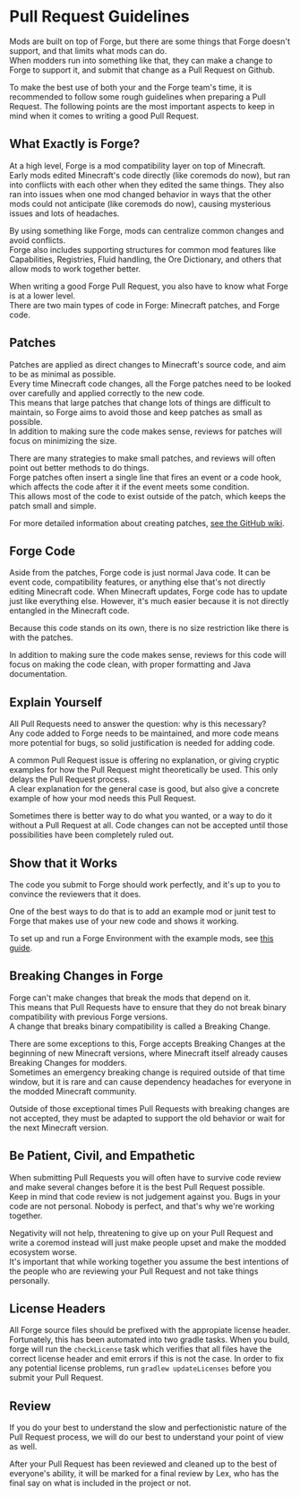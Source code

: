 Pull Request Guidelines
=======================

Mods are built on top of Forge, but there are some things that Forge doesn't support, and that limits what mods can do.  
When modders run into something like that, they can make a change to Forge to support it, and submit that change as a Pull Request on Github.

To make the best use of both your and the Forge team's time, it is recommended to follow some rough guidelines when preparing a Pull Request. The following points are the most important aspects to keep in mind when it comes to writing a good Pull Request.

What Exactly is Forge?
----------------------

At a high level, Forge is a mod compatibility layer on top of Minecraft.   
Early mods edited Minecraft's code directly (like coremods do now), but ran into conflicts with each other when they edited the same things. They also ran into issues when one mod changed behavior in ways that the other mods could not anticipate (like coremods do now), causing mysterious issues and lots of headaches.  

By using something like Forge, mods can centralize common changes and avoid conflicts.  
Forge also includes supporting structures for common mod features like Capabilities, Registries, Fluid handling, the Ore Dictionary, and others that allow mods to work together better.

When writing a good Forge Pull Request, you also have to know what Forge is at a lower level.   
There are two main types of code in Forge: Minecraft patches, and Forge code.

Patches
-------

Patches are applied as direct changes to Minecraft's source code, and aim to be as minimal as possible.  
Every time Minecraft code changes, all the Forge patches need to be looked over carefully and applied correctly to the new code.  
This means that large patches that change lots of things are difficult to maintain, so Forge aims to avoid those and keep patches as small as possible.  
In addition to making sure the code makes sense, reviews for patches will focus on minimizing the size.

There are many strategies to make small patches, and reviews will often point out better methods to do things.  
Forge patches often insert a single line that fires an event or a code hook, which affects the code after it if the event meets some condition.  
This allows most of the code to exist outside of the patch, which keeps the patch small and simple.

For more detailed information about creating patches, [see the GitHub wiki](https://github.com/MinecraftForge/MinecraftForge/wiki/If-you-want-to-contribute-to-Forge#conventions-for-coding-patches-for-a-minecraft-class-javapatch).

Forge Code
----------

Aside from the patches, Forge code is just normal Java code. It can be event code, compatibility features, or anything else that's not directly editing Minecraft code.
When Minecraft updates, Forge code has to update just like everything else. However, it's much easier because it is not directly entangled in the Minecraft code.

Because this code stands on its own, there is no size restriction like there is with the patches.

In addition to making sure the code makes sense, reviews for this code will focus on making the code clean, with proper formatting and Java documentation.

Explain Yourself
----------------

All Pull Requests need to answer the question: why is this necessary?  
Any code added to Forge needs to be maintained, and more code means more potential for bugs, so solid justification is needed for adding code.

A common Pull Request issue is offering no explanation, or giving cryptic examples for how the Pull Request might theoretically be used.
This only delays the Pull Request process.  
A clear explanation for the general case is good, but also give a concrete example of how your mod needs this Pull Request.

Sometimes there is better way to do what you wanted, or a way to do it without a Pull Request at all. Code changes can not be accepted until those possibilities have been completely ruled out.

Show that it Works
------------------

The code you submit to Forge should work perfectly, and it's up to you to convince the reviewers that it does.  

One of the best ways to do that is to add an example mod or junit test to Forge that makes use of your new code and shows it working.  

To set up and run a Forge Environment with the example mods, see [this guide](index.md).

Breaking Changes in Forge
-------------------------

Forge can't make changes that break the mods that depend on it.  
This means that Pull Requests have to ensure that they do not break binary compatibility with previous Forge versions.  
A change that breaks binary compatibility is called a Breaking Change.

There are some exceptions to this, Forge accepts Breaking Changes at the beginning of new Minecraft versions, where Minecraft itself already causes Breaking Changes for modders.  
Sometimes an emergency breaking change is required outside of that time window, but it is rare and can cause dependency headaches for everyone in the modded Minecraft community.

Outside of those exceptional times Pull Requests with breaking changes are not accepted, they must be adapted to support the old behavior or wait for the next Minecraft version.

Be Patient, Civil, and Empathetic
--------------------------------

When submitting Pull Requests you will often have to survive code review and make several changes before it is the best Pull Request possible.  
Keep in mind that code review is not judgement against you. Bugs in your code are not personal. Nobody is perfect, and that's why we're working together. 

Negativity will not help, threatening to give up on your Pull Request and write a coremod instead will just make people upset and make the modded ecosystem worse.  
It's important that while working together you assume the best intentions of the people who are reviewing your Pull Request and not take things personally.

License Headers
---------------

All Forge source files should be prefixed with the appropiate license header. Fortunately, this has been automated into two gradle tasks. When you build, forge will run the `checkLicense` task which verifies that all files have the correct license header and emit errors if this is not the case. In order to fix any potential license problems, run `gradlew updateLicenses` before you submit your Pull Request.

Review
------

If you do your best to understand the slow and perfectionistic nature of the Pull Request process, we will do our best to understand your point of view as well.

After your Pull Request has been reviewed and cleaned up to the best of everyone's ability, it will be marked for a final review by Lex, who has the final say on what is included in the project or not.
